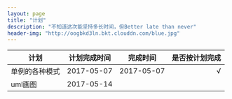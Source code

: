 ```yaml
---
layout: page
title: "计划"
description: "不知道这次能坚持多长时间，但Better late than never"
header-img: "http://oogbkd3ln.bkt.clouddn.com/blue.jpg"
---
```


|计划           | 计划完成时间   | 完成时间        |是否按计划完成|
| ------------- |:-------------:| :-------------:|-----:|
| 单例的各种模式 | 2017-05-07     |2017-05-07     | √    |
| uml画图 | 2017-05-14    |     |     |
